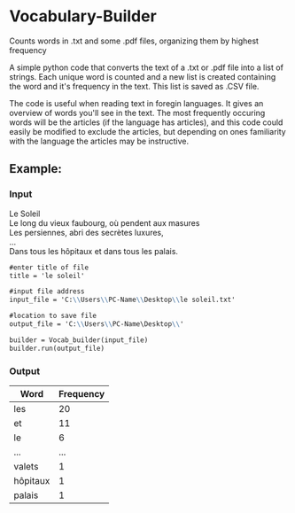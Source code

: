 # Vocabulary-Builder
Counts words in .txt and some .pdf files, organizing them by highest frequency

A simple python code that converts the text of a .txt or .pdf file into a list of strings.
Each unique word is counted and a new list is created containing the word and it's frequency in the text.
This list is saved as .CSV file.

The code is useful when reading text in foregin languages. It gives an overview of words you'll see in the text. The most frequently occuring words will be the articles (if the language has articles), and this code could easily be modified to exclude the articles, but depending on ones familiarity with the language the articles may be instructive. 


## Example:

### Input
Le Soleil  
Le long du vieux faubourg, où pendent aux masures  
Les persiennes, abri des secrètes luxures,  
...  
Dans tous les hôpitaux et dans tous les palais.  

```markdown
#enter title of file
title = 'le soleil'

#input file address       
input_file = 'C:\\Users\\PC-Name\\Desktop\\le soleil.txt'

#location to save file
output_file = 'C:\\Users\\PC-Name\Desktop\\'

builder = Vocab_builder(input_file)
builder.run(output_file)

```
### Output

|Word | Frequency|
|------------ | -------------|
|les | 20|
|et | 11|
|le | 6|
|... | ...|
|valets | 1|
|hôpitaux | 1|
|palais | 1|



